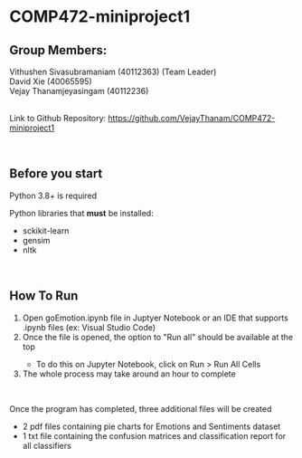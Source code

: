 # COMP472-miniproject1

## Group Members:
Vithushen Sivasubramaniam (40112363) (Team Leader) </br>
David Xie (40065595) </br>
Vejay Thanamjeyasingam (40112236) </br></br>




Link to Github Repository: https://github.com/VejayThanam/COMP472-miniproject1

</br>

## Before you start
Python 3.8+ is required

Python libraries that <strong>must</strong> be installed: 
- sckikit-learn
- gensim
- nltk

</br>

## How To Run
<ol>
    <li>Open goEmotion.ipynb file in Juptyer Notebook or an IDE that supports .ipynb files (ex: Visual Studio Code)</li>
    <li>Once the file is opened, the option to "Run all" should be available at the top</li>
    <ul>
        <li> To do this on Jupyter Notebook, click on Run > Run All Cells
    </ul>
    <li>The whole process may take around an hour to complete
</ol>
</br>

<p>Once the program has completed, three additional files will be created</p>
<ul>
    <li>2 pdf files containing pie charts for Emotions and Sentiments dataset</li>
    <li>1 txt file containing the confusion matrices and classification report for all classifiers</li>
</ul>
